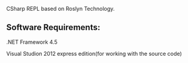 CSharp REPL based on Roslyn Technology.


Software Requirements:
----------------------

.NET Framework 4.5

Visual Studion 2012 express edition(for working with the source code)